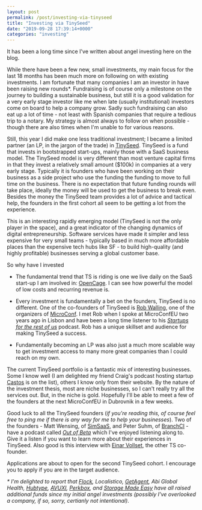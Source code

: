 ```yaml
---
layout: post
permalink: /post/investing-via-tinyseed
title: "Investing via TinySeed"
date: "2019-09-28 17:39:14+0000"
categories: "investing"
---
```


It has been a long time since I've written about angel investing here on 
the blog.

While there have been a few new, small investments, my main focus for 
the last 18 months has been much more on following on with existing investments.
I am fortunate that many companies I am an investor in have been raising new 
rounds*. Fundraising is of course only a milestone on the journey to building
a sustainable business, but 
still it is a good validation for a very early stage investor like me when 
late (usually institutional) investors come on board to help a company grow.
Sadly such fundraising can also eat up a lot of time - not least with Spanish 
companies that require a tedious trip to a notary. My strategy is almost always
to follow on when possible - though there are also times when I'm unable to 
for various reasons.

Still, this year I did make one less traditional investment; I became a 
limited partner (an LP, in the jargon of the trade) in [TinySeed](https://tinyseed.com/). TinySeed is a fund that invests in bootstrapped start-ups, mainly
those with a SaaS business model. The TinySeed model is very different than
most venture capital firms in that they invest a relatively small amount
($100k) in 
companies at a very early stage. Typically it is founders who have been 
working on their business as a side project who use the funding the funding 
to move to full time on the business. There is no expectation that future 
funding rounds will take place, ideally the money will be used to get the 
business to break even. Besides the money the TinySeed team provides a lot
of advice and tactical help, the founders in the first cohort all seem to be
getting a lot from the experience. 




This is an interesting rapidly emerging model (TinySeed is not the only player 
in the space), and a great indicator of the changing dynamics of digital 
entrepreneurship. Software services have made it simpler and less expensive for 
very small teams - typically based in much more affordable places than the
expensive tech hubs like SF - 
to build high-quality (and highly profitable) businesses
serving a global customer base.

So why have I invested

 * The fundamental trend that TS is riding is one we live daily on the 
SaaS start-up I am involved in: [OpenCage](https://opencagedata.com). I can see
how powerful the model of low costs and recurring revenue is. 

* Every investment is fundamentally a bet on the founders, TinySeed is no
different.
One of the co-founders of TinySeed is [Rob Walling](https://robwalling.com/),
one of the organizers of [MicroConf](https://microconf.com/). I met Rob when I
spoke at MicroConfEU two years ago in Lisbon and have been a long time listener
to his _[Startups for the rest of us](https://www.startupsfortherestofus.com/)_
podcast. Rob has a unique skillset and audience for making TinySeed
a success.

* Fundamentally becoming an LP was also just a much more scalable way to get
investment access to many more great companies than I could reach on my own. 

The current TinySeed portfolio is a fantastic mix of interesting businesses.
Some I know well (I am delighted my friend Craig's podcast hosting startup
[Castos](https://castos.com/) is on the list), others I know only from their
website. By the nature of the investment thesis, most are niche businesses, so
I can't really try all the services out. But, in the niche is gold. 
Hopefully I'll be able to meet a few of the founders at the next
MicroConfEU in Dubrovnik in a few weeks.

Good luck to all the TinySeed founders (_if you're reading this, of course
feel free to ping me if there is any way for me to help your businesses_). Two
of the founders - Matt Wensing, of [SimSaaS](https://simsaas.co/),
and Peter Suhm, of [BranchCI](https://www.branchci.com/) - have a podcast called
_[Out of Beta](https://podcasts.apple.com/us/podcast/out-of-beta/id1470198478)_
which I've enjoyed listening along to. Give it a listen if you want to learn
more about their experiences in TinySeed. Also good is this interview
with [Einar Vollset](https://www.danmartell.com/einarvollset-tinyseed/), the
other TS co-founder.

Applications are about to open for the second TinySeed cohort. I encourage you
to apply if you are in the target audience. 

<i>* I'm delighted to report that [Flock](https://techcrunch.com/2018/05/29/flock-raises-2-25m-for-its-on-demand-drone-insurance/), Localistico, [GetAgent](https://thenegotiator.co.uk/get-agent-investment-funding/), Abi Global Health, [Hubtype](https://techcrunch.com/2019/05/07/hubtype-raises-1-1m-to-help-developers-build-richer-chat-support/), [AVUXI](https://amadeus.com/en/insights/press-release/amadeus-ventures-invests-in-avuxi-the-startup-that-ranks-the-popularity-of-every-place-on-earth), [Perkbox](https://techcrunch.com/2019/04/30/perkbox-the-employee-experience-platform-raises-13-5m/), and [Storage Made Easy](http://www.finsmes.com/2018/04/storage-made-easy-secures-3m-in-growth-funding.html) have all raised additional funds since my initial angel investments (possibly I've overlooked a company, if so, sorry, certianly not intentional)</i>.














